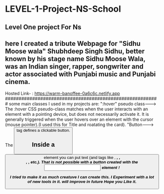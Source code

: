 # LEVEL-1-Project-NS-School
Level One project For Ns
-------------------------------------------------------
here I created a tribute Webpage for "Sidhu Moose wala"
Shubhdeep Singh Sidhu, better known by his stage name Sidhu Moose Wala, 
was an Indian singer, rapper, songwriter and actor associated with 
Punjabi music and Punjabi cinema.
--------------------------------------------------------
Hosted Link- : https://warm-banoffee-0a6c6c.netlify.app
#########################################################
some main classes I used in my projects are:
":hover" pseudo class--->
The :hover CSS pseudo-class matches when the user interacts with an element with a pointing device,
but does not necessarily activate it. It is generally triggered when the user hovers
over an element with the cursor (mouse pointer).(I used this for Title and roatating the card).
"Button--->
The <button> tag defines a clickable button.

Inside a <button> element you can put text (and tags like <i>, <b>, <strong>, <br>, <img>, etc.).
  That is not possible with a button created with the <input> element !
  ------------------------------------------------------
 I tried to make it as much creatuve I can create this.
I Experiment with a lot of new tools in it.
  will improve in future
Hope you Like it.


